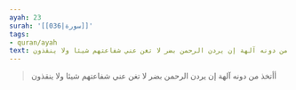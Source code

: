 ```yaml
---
ayah: 23
surah: '[[036|سورة]]'
tags:
- quran/ayah
text: أأتخذ من دونه آلهة إن يردن الرحمن بضر لا تغن عني شفاعتهم شيئا ولا ينقذون
---
```

> أأتخذ من دونه آلهة إن يردن الرحمن بضر لا تغن عني شفاعتهم شيئا ولا ينقذون
